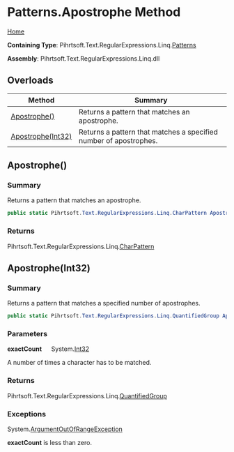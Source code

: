 # Patterns\.Apostrophe Method

[Home](../../../../../../README.md)

**Containing Type**: Pihrtsoft\.Text\.RegularExpressions\.Linq\.[Patterns](../README.md)

**Assembly**: Pihrtsoft\.Text\.RegularExpressions\.Linq\.dll

## Overloads

| Method | Summary |
| ------ | ------- |
| [Apostrophe()](#Pihrtsoft_Text_RegularExpressions_Linq_Patterns_Apostrophe) | Returns a pattern that matches an apostrophe\. |
| [Apostrophe(Int32)](#Pihrtsoft_Text_RegularExpressions_Linq_Patterns_Apostrophe_System_Int32_) | Returns a pattern that matches a specified number of apostrophes\. |

## Apostrophe\(\) <a name="Pihrtsoft_Text_RegularExpressions_Linq_Patterns_Apostrophe"></a>

### Summary

Returns a pattern that matches an apostrophe\.

```csharp
public static Pihrtsoft.Text.RegularExpressions.Linq.CharPattern Apostrophe()
```

### Returns

Pihrtsoft\.Text\.RegularExpressions\.Linq\.[CharPattern](../../CharPattern/README.md)

## Apostrophe\(Int32\) <a name="Pihrtsoft_Text_RegularExpressions_Linq_Patterns_Apostrophe_System_Int32_"></a>

### Summary

Returns a pattern that matches a specified number of apostrophes\.

```csharp
public static Pihrtsoft.Text.RegularExpressions.Linq.QuantifiedGroup Apostrophe(int exactCount)
```

### Parameters

**exactCount** &emsp; System\.[Int32](https://docs.microsoft.com/en-us/dotnet/api/system.int32)

A number of times a character has to be matched\.

### Returns

Pihrtsoft\.Text\.RegularExpressions\.Linq\.[QuantifiedGroup](../../QuantifiedGroup/README.md)

### Exceptions

System\.[ArgumentOutOfRangeException](https://docs.microsoft.com/en-us/dotnet/api/system.argumentoutofrangeexception)

**exactCount** is less than zero\.

